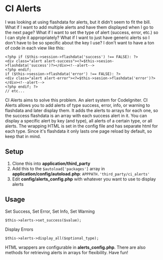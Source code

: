 
CI Alerts
============================

I was looking at using flashdata for alerts, but it didn't seem to fit the bill. What if I want to add multiple alerts and have them displayed when I go to the next page? What if I want to set the type of alert (success, error, etc.) so I can style it appropriately? What if I want to just have generic alerts so I don't have to be so specific about the key I use? I don't want to have a ton of code in each view like this:

    <?php if ($this->session->flashdata('success') !== FALSE): ?>
    <div class="alert alert-success"><?=$this->sesion->flashdata('success')?></div><!--alert-->
    <?php endif;
    if ($this->session->flashdata('error') !== FALSE): ?>
    <div class="alert alert-error"><?=$this->sesion->flashdata('error')?></div><!--alert-->
    <?php endif; ?>
    // etc...

CI Alerts aims to solve this problem. An alert system for CodeIgniter. CI Alerts allows you to add alerts of type success, error, info, or warning to flashdata and later display them. It adds the alerts to arrays for each one, so the success flashdata is an array with each success alert in it. You can display a specific alert by key (and type), all alerts of a certain type, or all alerts. The wrapping HTML is set in the config file and has separate html for each type. Since it's flashdata it only lasts one page reload by default, so keep that in mind.

Setup
----------------------------

1. Clone this into **application/third_party**
2. Add this to the ```$autoload['packages']``` array in **application/config/autoload.php**:  ```APPPATH.'third_party/ci_alerts'```
3. Edit **config/alerts_config.php** with whatever you want to use to display alerts

Usage
----------------------------

Set Success, Set Error, Set Info, Set Warning

    $this->alerts->set_success($value);
    
Display Errors

    $this->alerts->display_all($optional_type);

HTML wrappers are configurable in **alerts_config.php**. There are also methods for retrieving alerts in arrays for flexibility. Have fun!